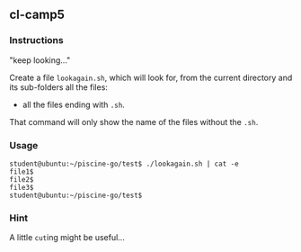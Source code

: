## cl-camp5

### Instructions

"keep looking..."

Create a file `lookagain.sh`, which will look for, from the current directory and its sub-folders all the files:

-   all the files ending with `.sh`.

That command will only show the name of the files without the `.sh`.

### Usage

```console
student@ubuntu:~/piscine-go/test$ ./lookagain.sh | cat -e
file1$
file2$
file3$
student@ubuntu:~/piscine-go/test$
```

### Hint

A little `cut`ing might be useful...
